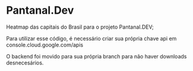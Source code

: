 # Pantanal.Dev

Heatmap das capitais do Brasil para o projeto Pantanal.DEV;

Para utilizar esse código, é necessário criar sua própria chave api em console.cloud.google.com/apis

O backend foi movido para sua própria branch para não haver downloads desnecesários.
